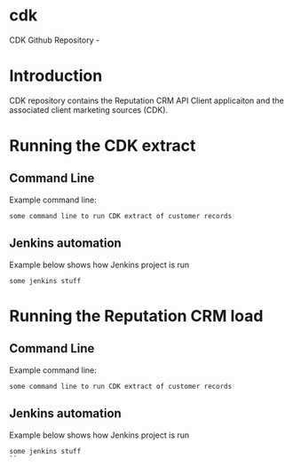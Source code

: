 # cdk
CDK Github Repository - 
# Introduction
CDK repository contains the Reputation CRM API Client applicaiton and the associated client marketing sources (CDK).

# Running the CDK extract
## Command Line
Example command line: 
```linux cmd
some command line to run CDK extract of customer records
```
## Jenkins automation
Example below shows how Jenkins project is run 
```linux cmd
some jenkins stuff
```

# Running the Reputation CRM load 
## Command Line
Example command line: 
```linux cmd
some command line to run CDK extract of customer records
```
## Jenkins automation
Example below shows how Jenkins project is run 
```linux cmd
some jenkins stuff
``
